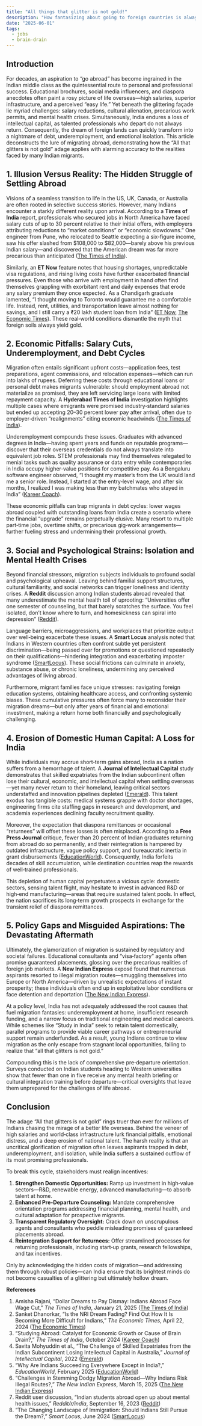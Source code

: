 ```yaml
---
title: "All things that glitter is not gold!"
description: "How fantasizing about going to foreign countries is always the right option, and instead is devastating"
date: "2025-06-01"
tags:
  - jobs
  - brain-drain
---
```


## Introduction

For decades, an aspiration to “go abroad” has become ingrained in the Indian middle class as the quintessential route to personal and professional success. Educational brochures, social media influencers, and diaspora anecdotes often paint a rosy picture of life overseas—high salaries, superior infrastructure, and a perceived “easy life.” Yet beneath the glittering façade lie myriad challenges: salary reductions, cultural alienation, precarious work permits, and mental health crises. Simultaneously, India endures a loss of intellectual capital, as talented professionals who depart do not always return. Consequently, the dream of foreign lands can quickly transform into a nightmare of debt, underemployment, and emotional isolation. This article deconstructs the lure of migrating abroad, demonstrating how the “All that glitters is not gold” adage applies with alarming accuracy to the realities faced by many Indian migrants.


## 1. Illusion Versus Reality: The Hidden Struggle of Settling Abroad

Visions of a seamless transition to life in the US, UK, Canada, or Australia are often rooted in selective success stories. However, many Indians encounter a starkly different reality upon arrival. According to a **Times of India** report, professionals who secured jobs in North America have faced salary cuts of up to 30 percent relative to their initial offers, with employers attributing reductions to “market conditions” or “economic slowdowns.” One engineer from Pune, who relocated to Seattle expecting a six-figure income, saw his offer slashed from \$108,000 to \$82,000—barely above his previous Indian salary—and discovered that the American dream was far more precarious than anticipated ([The Times of India][1]).

Similarly, an **ET Now** feature notes that housing shortages, unpredictable visa regulations, and rising living costs have further exacerbated financial pressures. Even those who arrive with employment in hand often find themselves grappling with exorbitant rent and daily expenses that erode any salary premium they once expected. As a Chandigarh graduate lamented, “I thought moving to Toronto would guarantee me a comfortable life. Instead, rent, utilities, and transportation leave almost nothing for savings, and I still carry a ₹20 lakh student loan from India” ([ET Now][2], [The Economic Times][3]). These real‐world conditions dismantle the myth that foreign soils always yield gold.

## 2. Economic Pitfalls: Salary Cuts, Underemployment, and Debt Cycles

Migration often entails significant upfront costs—application fees, test preparations, agent commissions, and relocation expenses—which can run into lakhs of rupees. Deferring these costs through educational loans or personal debt makes migrants vulnerable: should employment abroad not materialize as promised, they are left servicing large loans with limited repayment capacity. A **Hyderabad Times of India** investigation highlights multiple cases where emigrants were promised industry‐standard salaries but ended up accepting 20–30 percent lower pay after arrival, often due to employer‐driven “realignments” citing economic headwinds ([The Times of India][1]).

Underemployment compounds these issues. Graduates with advanced degrees in India—having spent years and funds on reputable programs—discover that their overseas credentials do not always translate into equivalent job roles. STEM professionals may find themselves relegated to menial tasks such as quality assurance or data entry while contemporaries in India occupy higher‐value positions for competitive pay. As a Bengaluru software engineer observed, “I thought my master’s from the UK would land me a senior role. Instead, I started at the entry‐level wage, and after six months, I realized I was making less than my batchmates who stayed in India” ([Kareer Coach][4]).

These economic pitfalls can trap migrants in debt cycles: lower wages abroad coupled with outstanding loans from India create a scenario where the financial “upgrade” remains perpetually elusive. Many resort to multiple part‐time jobs, overtime shifts, or precarious gig‐work arrangements—further fueling stress and undermining their professional growth.


## 3. Social and Psychological Strains: Isolation and Mental Health Crises

Beyond financial stressors, migration subjects individuals to profound social and psychological upheaval. Leaving behind familial support structures, cultural familiarity, and social networks can trigger loneliness and identity crises. A **Reddit** discussion among Indian students abroad revealed that many underestimate the mental health toll of uprooting: “Universities offer one semester of counseling, but that barely scratches the surface. You feel isolated, don’t know where to turn, and homesickness can spiral into depression” ([Reddit][5]).

Language barriers, microaggressions, and workplaces that prioritize output over well‐being exacerbate these issues. A **Smart Locus** analysis noted that Indians in Western countries often confront subtle yet persistent discrimination—being passed over for promotions or questioned repeatedly on their qualifications—hindering integration and exacerbating imposter syndrome ([SmartLocus][6]). These social frictions can culminate in anxiety, substance abuse, or chronic loneliness, undermining any perceived advantages of living abroad.

Furthermore, migrant families face unique stresses: navigating foreign education systems, obtaining healthcare access, and confronting systemic biases. These cumulative pressures often force many to reconsider their migration dreams—but only after years of financial and emotional investment, making a return home both financially and psychologically challenging.


## 4. Erosion of Domestic Human Capital: A Loss for India

While individuals may accrue short‐term gains abroad, India as a nation suffers from a hemorrhage of talent. A **Journal of Intellectual Capital** study demonstrates that skilled expatriates from the Indian subcontinent often lose their cultural, economic, and intellectual capital when settling overseas—yet many never return to their homeland, leaving critical sectors understaffed and innovation pipelines depleted ([Emerald][7]). This talent exodus has tangible costs: medical systems grapple with doctor shortages, engineering firms cite staffing gaps in research and development, and academia experiences declining faculty recruitment quality.

Moreover, the expectation that diaspora remittances or occasional “returnees” will offset these losses is often misplaced. According to a **Free Press Journal** critique, fewer than 20 percent of Indian graduates returning from abroad do so permanently, and their reintegration is hampered by outdated infrastructure, vague policy support, and bureaucratic inertia in grant disbursements ([EducationWorld][8]). Consequently, India forfeits decades of skill accumulation, while destination countries reap the rewards of well‐trained professionals.

This depletion of human capital perpetuates a vicious cycle: domestic sectors, sensing talent flight, may hesitate to invest in advanced R\&D or high‐end manufacturing—areas that require sustained talent pools. In effect, the nation sacrifices its long‐term growth prospects in exchange for the transient relief of diaspora remittances.


## 5. Policy Gaps and Misguided Aspirations: The Devastating Aftermath

Ultimately, the glamorization of migration is sustained by regulatory and societal failures. Educational consultants and “visa‐factory” agents often promise guaranteed placements, glossing over the precarious realities of foreign job markets. A **New Indian Express** exposé found that numerous aspirants resorted to illegal migration routes—smuggling themselves into Europe or North America—driven by unrealistic expectations of instant prosperity; these individuals often end up in exploitative labor conditions or face detention and deportation ([The New Indian Express][9]).

At a policy level, India has not adequately addressed the root causes that fuel migration fantasies: underemployment at home, insufficient research funding, and a narrow focus on traditional engineering and medical careers. While schemes like “Study in India” seek to retain talent domestically, parallel programs to provide viable career pathways or entrepreneurial support remain underfunded. As a result, young Indians continue to view migration as the only escape from stagnant local opportunities, failing to realize that “all that glitters is not gold.”

Compounding this is the lack of comprehensive pre‐departure orientation. Surveys conducted on Indian students heading to Western universities show that fewer than one in five receive any mental health briefing or cultural integration training before departure—critical oversights that leave them unprepared for the challenges of life abroad.


## Conclusion

The adage “All that glitters is not gold” rings truer than ever for millions of Indians chasing the mirage of a better life overseas. Behind the veneer of high salaries and world‐class infrastructure lurk financial pitfalls, emotional distress, and a deep erosion of national talent. The harsh reality is that an uncritical glorification of migration often leaves aspirants trapped in debt, underemployment, and isolation, while India suffers a sustained outflow of its most promising professionals.

To break this cycle, stakeholders must realign incentives:

1. **Strengthen Domestic Opportunities:** Ramp up investment in high‐value sectors—R\&D, renewable energy, advanced manufacturing—to absorb talent at home.
2. **Enhanced Pre‐Departure Counseling:** Mandate comprehensive orientation programs addressing financial planning, mental health, and cultural adaptation for prospective migrants.
3. **Transparent Regulatory Oversight:** Crack down on unscrupulous agents and consultants who peddle misleading promises of guaranteed placements abroad.
4. **Reintegration Support for Returnees:** Offer streamlined processes for returning professionals, including start‐up grants, research fellowships, and tax incentives.

Only by acknowledging the hidden costs of migration—and addressing them through robust policies—can India ensure that its brightest minds do not become casualties of a glittering but ultimately hollow dream.


**References**

1. Amisha Rajani, “Dollar Dreams to Pay Dismay: Indians Abroad Face Wage Cut,” *The Times of India*, January 21, 2025 ([The Times of India][1])
2. Sanket Dhanorkar, “Is the NRI Dream Fading? Find Out How It Is Becoming More Difficult for Indians,” *The Economic Times*, April 22, 2024 ([The Economic Times][3])
3. “Studying Abroad: Catalyst for Economic Growth or Cause of Brain Drain?,” *The Times of India*, October 2024 ([Kareer Coach][4])
4. Savita Mohyuddin et al., “The Challenge of Skilled Expatriates from the Indian Subcontinent Losing Intellectual Capital in Australia,” *Journal of Intellectual Capital*, 2022 ([Emerald][7])
5. “Why Are Indians Succeeding Everywhere Except in India?,” *EducationWorld*, February 2025 ([EducationWorld][8])
6. “Challenges in Stemming Dodgy Migration Abroad—Why Indians Risk Illegal Routes?,” *The New Indian Express*, March 15, 2025 ([The New Indian Express][9])
7. Reddit user discussion, “Indian students abroad open up about mental health issues,” *Reddit/r/india*, September 16, 2023 ([Reddit][5])
8. “The Changing Landscape of Immigration: Should Indians Still Pursue the Dream?,” *Smart Locus*, June 2024 ([SmartLocus][6])

[1]: https://timesofindia.indiatimes.com/city/hyderabad/dollar-dreams-to-pay-dismay-indians-abroad-face-wage-cut/articleshow/117406859.cms?utm_source=chatgpt.com "Dollar dreams to pay dismay: Indians abroad face wage cut | Hyderabad News - The Times of India"
[2]: https://www.etnownews.com/jobs/nri-dreams-why-is-it-becoming-difficult-for-indians-to-move-abroad-for-jobs-education-article-109568462?utm_source=chatgpt.com "NRI dreams: Why is it becoming difficult for Indians to move abroad for jobs, education? - Jobs | ET Now"
[3]: https://economictimes.indiatimes.com/wealth/save/is-the-nri-dream-fading-find-out-how-it-is-becoming-more-difficult-for-indians-seeking-higher-education-jobs-abroad/articleshow/109450118.cms?utm_source=chatgpt.com "Is the NRI dream fading? Find out how it is becoming more difficult for Indians seeking higher education, jobs abroad - The Economic Times"
[4]: https://kareercoach.com/what-are-the-benefits-and-challenges-of-working-abroad-for-indian-graduates/?utm_source=chatgpt.com "What are the benefits and challenges of working abroad for Indian graduates? - kareer coach"
[5]: https://www.reddit.com/r/india/comments/16k1aze?utm_source=chatgpt.com "The Indian Express: ‘Selling a false dream’: Indian students abroad open up about mental health issues"
[6]: https://smartlocus.in/the-changing-landscape-of-immigration-should-indians-still-pursue-the-dream?utm_source=chatgpt.com "The Changing Landscape of Immigration: Should Indians Still Pursue the Dream? - Smart Locus"
[7]: https://www.emerald.com/insight/content/doi/10.1108/JIC-01-2021-0031/full/html?utm_source=chatgpt.com "The challenge of skilled expatriates from the Indian subcontinent losing intellectual capital in Australia: resolving the crisis of habitus | Emerald Insight"
[8]: https://www.educationworld.in/why-are-indians-succeeding-everywhere-except-in-india/?utm_source=chatgpt.com "Why are Indians succeeding everywhere except in India? - EducationWorld"
[9]: https://www.newindianexpress.com/xplore/2025/Mar/15/challenges-in-stemming-dodgy-migration-abroad?utm_source=chatgpt.com "Challenges in stemming dodgy migration abroad—why Indians risk illegal routes?"
